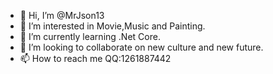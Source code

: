 - 👋 Hi, I’m @MrJson13
- 👀 I’m interested in Movie,Music and Painting.
- 🌱 I’m currently learning .Net Core.
- 💞️ I’m looking to collaborate on new culture and new future.
- 📫 How to reach me QQ:1261887442

<!---
MrJson13/MrJson13 is a ✨ special ✨ repository because its `README.md` (this file) appears on your GitHub profile.
You can click the Preview link to take a look at your changes.
--->
